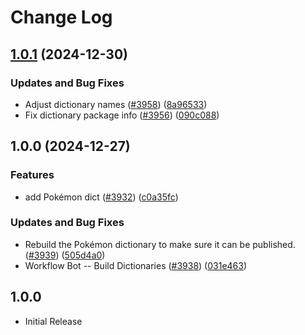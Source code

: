 # Change Log

## [1.0.1](https://github.com/khulnasofto-dicts/compare/@codetypo/dict-pokemon@1.0.0...@codetypo/dict-pokemon@1.0.1) (2024-12-30)


### Updates and Bug Fixes

* Adjust dictionary names ([#3958](https://github.com/khulnasofto-dicts/issues/3958)) ([8a96533](https://github.com/khulnasokhulnasoftcommit/8a96533bec21280103740868b81559437c413501))
* Fix dictionary package info ([#3956](https://github.com/khulnasofto-dicts/issues/3956)) ([090c088](https://github.com/khulnasokhulnasoftcommit/090c0881c3a66e946fe49baf16e54c4b1231cceb))

## 1.0.0 (2024-12-27)


### Features

* add Pokémon dict ([#3932](https://github.com/khulnasofto-dicts/issues/3932)) ([c0a35fc](https://github.com/khulnasokhulnasoftcommit/c0a35fc3388a44903e18ea2950ff4268c27721f8))


### Updates and Bug Fixes

* Rebuild the Pokémon dictionary to make sure it can be published. ([#3939](https://github.com/khulnasofto-dicts/issues/3939)) ([505d4a0](https://github.com/khulnasokhulnasoftcommit/505d4a08d13b8e3ac4a9680931d881ca96fe526a))
* Workflow Bot -- Build Dictionaries ([#3938](https://github.com/khulnasofto-dicts/issues/3938)) ([031e463](https://github.com/khulnasokhulnasoftcommit/031e463cf759dbdd68a55e1946995d020afc7d69))

## 1.0.0

- Initial Release
